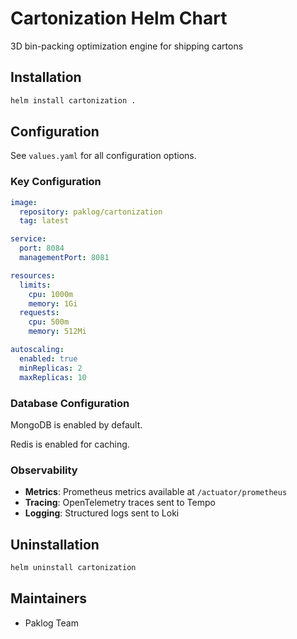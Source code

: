 # Cartonization Helm Chart

3D bin-packing optimization engine for shipping cartons

## Installation

```bash
helm install cartonization .
```

## Configuration

See `values.yaml` for all configuration options.

### Key Configuration

```yaml
image:
  repository: paklog/cartonization
  tag: latest

service:
  port: 8084
  managementPort: 8081

resources:
  limits:
    cpu: 1000m
    memory: 1Gi
  requests:
    cpu: 500m
    memory: 512Mi

autoscaling:
  enabled: true
  minReplicas: 2
  maxReplicas: 10
```

### Database Configuration

MongoDB is enabled by default.

Redis is enabled for caching.

### Observability

- **Metrics**: Prometheus metrics available at `/actuator/prometheus`
- **Tracing**: OpenTelemetry traces sent to Tempo
- **Logging**: Structured logs sent to Loki

## Uninstallation

```bash
helm uninstall cartonization
```

## Maintainers

- Paklog Team
